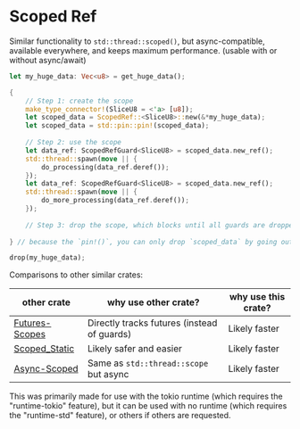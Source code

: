 # Scoped Ref

Similar functionality to `std::thread::scoped()`, but async-compatible, available everywhere, and keeps maximum performance. (usable with or without async/await)

```rust
let my_huge_data: Vec<u8> = get_huge_data();

{
	// Step 1: create the scope
	make_type_connector!(SliceU8 = <'a> [u8]);
	let scoped_data = ScopedRef::<SliceU8>::new(&*my_huge_data);
	let scoped_data = std::pin::pin!(scoped_data);
	
	// Step 2: use the scope
	let data_ref: ScopedRefGuard<SliceU8> = scoped_data.new_ref();
	std::thread::spawn(move || {
		do_processing(data_ref.deref());
	});
	let data_ref: ScopedRefGuard<SliceU8> = scoped_data.new_ref();
	std::thread::spawn(move || {
		do_more_processing(data_ref.deref());
	});
	
	// Step 3: drop the scope, which blocks until all guards are dropped
	
} // because the `pin!()`, you can only drop `scoped_data` by going out of scope

drop(my_huge_data);
```

Comparisons to other similar crates:

| other crate | why use other crate? | why use this crate? |
|-------------|----------------------|---------------------|
| [Futures-Scopes](https://crates.io/crates/futures-scopes) | Directly tracks futures (instead of guards) | Likely faster |
| [Scoped_Static](https://crates.io/crates/scoped_static) | Likely safer and easier | Likely faster |
| [Async-Scoped](https://crates.io/crates/async-scoped) | Same as `std::thread::scope` but async | Likely faster |

This was primarily made for use with the tokio runtime (which requires the "runtime-tokio" feature), but it can be used with no runtime (which requires the "runtime-std" feature), or others if others are requested.